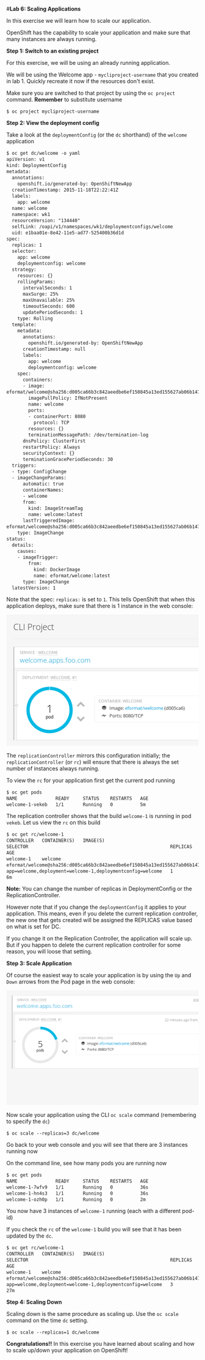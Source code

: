 #**Lab 6: Scaling Applications**

In this exercise we will learn how to scale our application.

OpenShift has the capability to scale your application and make sure that many instances are always running.

**Step 1: Switch to an existing project**

For this exercise, we will be using an already running application.

We will be using the Welcome app - `mycliproject-username` that you created in lab 1. Quickly recreate it now if the resources don't exist.

Make sure you are switched to that project by using the `oc project` command. **Remember** to substitute username

    $ oc project mycliproject-username


**Step 2: View the deployment config**

Take a look at the `deploymentConfig` (or the `dc` shorthand) of the `welcome` application

    $ oc get dc/welcome -o yaml
    apiVersion: v1
    kind: DeploymentConfig
    metadata:
      annotations:
        openshift.io/generated-by: OpenShiftNewApp
      creationTimestamp: 2015-11-18T22:22:41Z
      labels:
        app: welcome
      name: welcome
      namespace: wk1
      resourceVersion: "134440"
      selfLink: /oapi/v1/namespaces/wk1/deploymentconfigs/welcome
      uid: e1baa01e-8e42-11e5-ad77-525400b36d1d
    spec:
      replicas: 1
      selector:
        app: welcome
        deploymentconfig: welcome
      strategy:
        resources: {}
        rollingParams:
          intervalSeconds: 1
          maxSurge: 25%
          maxUnavailable: 25%
          timeoutSeconds: 600
          updatePeriodSeconds: 1
        type: Rolling
      template:
        metadata:
          annotations:
            openshift.io/generated-by: OpenShiftNewApp
          creationTimestamp: null
          labels:
            app: welcome
            deploymentconfig: welcome
        spec:
          containers:
          - image: eformat/welcome@sha256:d005ca66b3c842aeedbe6ef150845a13ed155627ab06b147d852b6b889bbd908
            imagePullPolicy: IfNotPresent
            name: welcome
            ports:
            - containerPort: 8080
              protocol: TCP
            resources: {}
            terminationMessagePath: /dev/termination-log
          dnsPolicy: ClusterFirst
          restartPolicy: Always
          securityContext: {}
          terminationGracePeriodSeconds: 30
      triggers:
      - type: ConfigChange
      - imageChangeParams:
          automatic: true
          containerNames:
          - welcome
          from:
            kind: ImageStreamTag
            name: welcome:latest
          lastTriggeredImage: eformat/welcome@sha256:d005ca66b3c842aeedbe6ef150845a13ed155627ab06b147d852b6b889bbd908
        type: ImageChange
    status:
      details:
        causes:
        - imageTrigger:
            from:
              kind: DockerImage
              name: eformat/welcome:latest
          type: ImageChange
      latestVersion: 1


Note that the spec: `replicas:` is set to `1`. This tells OpenShift that when this application deploys, make sure that there is 1 instance in the web console:

![image](images/replica_one.png)

The `replicationController` mirrors this configuration initially; the `replicationController` (or `rc`) will ensure that there is always the set number of instances always running.

To view the `rc` for your application first get the current pod running

    $ oc get pods
    NAME              READY     STATUS    RESTARTS   AGE
    welcome-1-vekeb   1/1       Running   0          5m

The replication controller shows that the build `welcome-1` is running in pod `vekeb`. Let us view the `rc` on this build

    $ oc get rc/welcome-1
    CONTROLLER   CONTAINER(S)   IMAGE(S)                                                                                  SELECTOR                                                    REPLICAS   AGE
    welcome-1    welcome        eformat/welcome@sha256:d005ca66b3c842aeedbe6ef150845a13ed155627ab06b147d852b6b889bbd908   app=welcome,deployment=welcome-1,deploymentconfig=welcome   1          6m

**Note:** You can change the number of replicas in DeploymentConfig or the ReplicationController.

However note that if you change the `deploymentConfig` it applies to your application. This means, even if you delete the current replication controller,
the new one that gets created will be assigned the REPLICAS value based on what is set for DC.

If you change it on the Replication Controller, the application will scale up. But if you happen to delete the current
replication controller for some reason, you will loose that setting.


**Step 3: Scale Application**

Of course the easiest way to scale your application is by using the `Up` and `Down` arrows from the Pod page in the web console:

![image](images/scale_updown_web.png)

Now scale your application using the CLI `oc scale` command (remembering to specify the `dc`)

    $ oc scale --replicas=3 dc/welcome


Go back to your web console and you will see that there are 3 instances running now

On the command line, see how many pods you are running now

    $ oc get pods
    NAME              READY     STATUS    RESTARTS   AGE
    welcome-1-7wfv9   1/1       Running   0          36s
    welcome-1-hn4s3   1/1       Running   0          36s
    welcome-1-ozh0p   1/1       Running   0          2m

You now have 3 instances of `welcome-1` running (each with a different pod-id)

If you check the `rc` of the `welcome-1` build you will see that it has been updated by the `dc`.

    $ oc get rc/welcome-1
    CONTROLLER   CONTAINER(S)   IMAGE(S)                                                                                  SELECTOR                                                    REPLICAS   AGE
    welcome-1    welcome        eformat/welcome@sha256:d005ca66b3c842aeedbe6ef150845a13ed155627ab06b147d852b6b889bbd908   app=welcome,deployment=welcome-1,deploymentconfig=welcome   3          27m


**Step 4: Scaling Down**

Scaling down is the same procedure as scaling up. Use the `oc scale` command on the time `dc` setting.

    $ oc scale --replicas=1 dc/welcome

**Congratulations!!** In this exercise you have learned about scaling and how to scale up/down your application on OpenShift!
